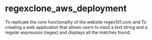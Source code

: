 # regexclone_aws_deployment
To replicate the core functionality of the website regex101.com and To creating a web application that allows users to input a test string and a regular expression (regex) and displays all the matches found.
